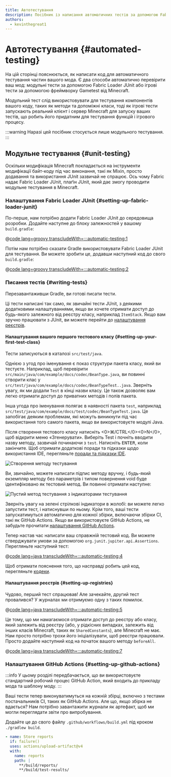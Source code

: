 ```yaml
---
title: Автотестування
description: Посібник із написання автоматичних тестів за допомогою Fabric Loader JUnit.
authors:
  - kevinthegreat1
---
```


# Автотестування {#automated-testing}

На цій сторінці пояснюється, як написати код для автоматичного тестування частин вашого мода. Є два способи автоматично перевірити ваш мод: модульні тести за допомогою Fabric Loader JUnit або ігрові тести за допомогою фреймворку Gametest від Minecraft.

Модульний тест слід використовувати для тестування компонентів вашого коду, таких як методи та допоміжні класи, тоді як ігрові тести запускають реальний клієнт і сервер Minecraft для запуску ваших тестів, що робить його придатним для тестування функцій і ігрового процесу.

:::warning
Наразі цей посібник стосується лише модульного тестування.
:::

## Модульне тестування {#unit-testing}

Оскільки модифікація Minecraft покладається на інструменти модифікації байт-коду під час виконання, такі як Mixin, просто додавання та використання JUnit зазвичай не спрацює. Ось чому Fabric надає Fabric Loader JUnit, плаґін JUnit, який дає змогу проводити модульне тестування в Minecraft.

### Налаштування Fabric Loader JUnit {#setting-up-fabric-loader-junit}

По-перше, нам потрібно додати Fabric Loader JUnit до середовища розробки. Додайте наступне до блоку залежностей у вашому `build.gradle`:

@[code lang=groovy transcludeWith=:::automatic-testing:1](@/reference/build.gradle)

Потім нам потрібно сказати Gradle використовувати Fabric Loader JUnit для тестування. Ви можете зробити це, додавши наступний код до свого `build.gradle`:

@[code lang=groovy transcludeWith=:::automatic-testing:2](@/reference/latest/build.gradle)

### Писання тестів {#writing-tests}

Перезавантаживши Gradle, ви готові писати тести.

Ці тести написані так само, як звичайні тести JUnit, з деякими додатковими налаштуваннями, якщо ви хочете отримати доступ до будь-якого залежного від реєстру класу, наприклад `ItemStack`. Якщо вам зручно працювати з JUnit, ви можете перейти до [налаштування реєстрів](#setting-up-registries).

#### Налаштування вашого першого тестового класу {#setting-up-your-first-test-class}

Тести записуються в каталозі `src/test/java`.

Однією з угод про іменування є показ структури пакета класу, який ви тестуєте. Наприклад, щоб перевірити `src/main/java/com/example/docs/codec/BeanType.java`, ви повинні створити клас у `src/test/java/com/example/docs/codec/BeanTypeTest..java`. Зверніть увагу, як ми додали `Test` в кінці назви класу. Це також дозволяє вам легко отримати доступ до приватних методів і полів пакета.

Інша угода про іменування полягає в наявності пакета `test`, наприклад `src/test/java/com/example/docs/test/codec/BeanTypeTest.java`. Це запобігає деяким проблемам, які можуть виникнути під час використання того самого пакета, якщо ви використовуєте модулі Java.

Після створення тестового класу натисніть <0>⌘/CTRL</0><0>N</0>, щоб відкрити меню «Згенерувати». Виберіть Test і почніть вводити назву методу, зазвичай починаючи з `test`. Натисніть <kbd>ENTER</kbd>, коли закінчите. Щоб отримати додаткові поради та підказки щодо використання IDE, перегляньте [поради та підказки IDE](./ide-tips-and-tricks#code-generation).

![Створення методу тестування](/assets/develop/misc/automatic-testing/unit_testing_01.png)

Ви, звичайно, можете написати підпис методу вручну, і будь-який екземпляр методу без параметрів і типом повернення void буде ідентифіковано як тестовий метод. Ви повинні отримати наступне:

![Пустий метод тестування з індикаторами тестування](/assets/develop/misc/automatic-testing/unit_testing_02.png)

Зверніть увагу на зелені стрілкові індикатори в жолобі: ви можете легко запустити тест, і натиснувши по ньому. Крім того, ваші тести запускатимуться автоматично для кожної збірки, включаючи збірки CI, такі як GitHub Actions. Якщо ви використовуєте GitHub Actions, не забудьте прочитати [налаштування GitHub Actions](#setting-up-github-actions).

Тепер настав час написати ваш справжній тестовий код. Ви можете стверджувати умови за допомогою `org.junit.jupiter.api.Assertions`. Перегляньте наступний тест:

@[code lang=java transcludeWith=:::automatic-testing:4](@/reference/latest/src/test/java/com/example/docs/codec/BeanTypeTest.java)

Щоб отримати пояснення того, що насправді робить цей код, перегляньте [кодеки](./codecs#registry-dispatch).

#### Налаштування реєстрів {#setting-up-registries}

Чудово, перший тест спрацював! Але зачекайте, другий тест провалився? У журналах ми отримуємо одну з таких помилок.

@[code lang=java transcludeWith=:::automatic-testing:5](@/reference/latest/src/test/java/com/example/docs/codec/BeanTypeTest.java)

Це тому, що ми намагаємося отримати доступ до реєстру або класу, який залежить від реєстру (або, у рідкісних випадках, залежить від інших класів Minecraft, таких як `SharedConstants`), але Minecraft не має. Нам просто потрібно трохи його ініціалізувати, щоб реєстри працювали. Просто додайте наступний код на початок вашого методу `beforeAll`.

@[code lang=java transcludeWith=:::automatic-testing:7](@/reference/latest/src/test/java/com/example/docs/codec/BeanTypeTest.java)

### Налаштування GitHub Actions {#setting-up-github-actions}

:::info
У цьому розділі передбачається, що ви використовуєте стандартний робочий процес GitHub Action, який входить до прикладу мода та шаблону моду.
:::

Ваші тести тепер виконуватимуться на кожній збірці, включно з тестами постачальників CI, таких як GitHub Actions. Але що, якщо збірка не вдається? Нам потрібно завантажити журнали як артефакт, щоб ми могли переглядати звіти про випробування.

Додайте це до свого файлу `.github/workflows/build.yml` під кроком `./gradlew build`.

```yaml
- name: Store reports
  if: failure()
  uses: actions/upload-artifact@v4
  with:
    name: reports
    path: |
      **/build/reports/
      **/build/test-results/
```
